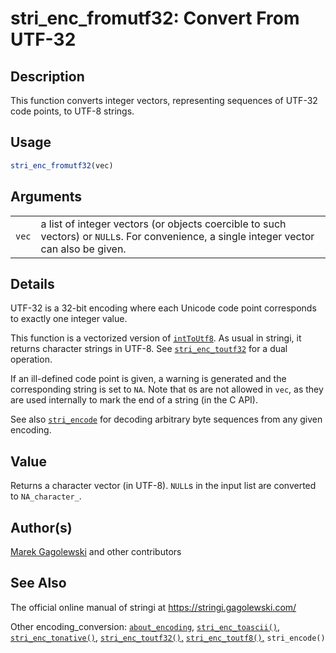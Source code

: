 # stri\_enc\_fromutf32: Convert From UTF-32

## Description

This function converts integer vectors, representing sequences of UTF-32 code points, to UTF-8 strings.

## Usage

```r
stri_enc_fromutf32(vec)
```

## Arguments

|       |                                                                                                                                          |
|-------|------------------------------------------------------------------------------------------------------------------------------------------|
| `vec` | a list of integer vectors (or objects coercible to such vectors) or `NULL`s. For convenience, a single integer vector can also be given. |

## Details

UTF-32 is a 32-bit encoding where each Unicode code point corresponds to exactly one integer value.

This function is a vectorized version of [`intToUtf8`](https://stat.ethz.ch/R-manual/R-patched/library/base/html/utf8Conversion.html). As usual in <span class="pkg">stringi</span>, it returns character strings in UTF-8. See [`stri_enc_toutf32`](stri_enc_toutf32.md) for a dual operation.

If an ill-defined code point is given, a warning is generated and the corresponding string is set to `NA`. Note that `0`s are not allowed in `vec`, as they are used internally to mark the end of a string (in the C API).

See also [`stri_encode`](stri_encode.md) for decoding arbitrary byte sequences from any given encoding.

## Value

Returns a character vector (in UTF-8). `NULL`s in the input list are converted to `NA_character_`.

## Author(s)

[Marek Gagolewski](https://www.gagolewski.com/) and other contributors

## See Also

The official online manual of <span class="pkg">stringi</span> at <https://stringi.gagolewski.com/>

Other encoding\_conversion: [`about_encoding`](about_encoding.md), [`stri_enc_toascii()`,](stri_enc_toascii.md) [`stri_enc_tonative()`,](stri_enc_tonative.md) [`stri_enc_toutf32()`,](stri_enc_toutf32.md) [`stri_enc_toutf8()`,](stri_enc_toutf8.md) `stri_encode()`
